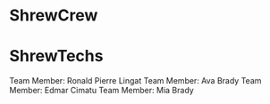 # ShrewCrew
ShrewTechs
=======
Team Member: Ronald Pierre Lingat
Team Member: Ava Brady
Team Member: Edmar Cimatu
Team Member: Mia Brady